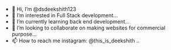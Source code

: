 - 👋 Hi, I’m @dsdeekshith123
- 👀 I’m interested in Full Stack development...
- 🌱 I’m currently learning back end development...
- 💞️ I’m looking to collaborate on making websites for commercial purpose...
- 📫 How to reach me instagram: @this_is_deekshith ..

<!---
dsdeekshith123/dsdeekshith123 is a ✨ special ✨ repository because its `README.md` (this file) appears on your GitHub profile.
You can click the Preview link to take a look at your changes.
--->
